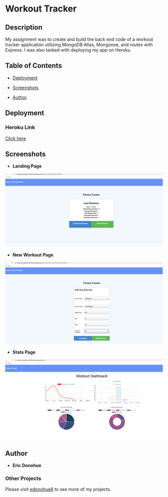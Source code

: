 # Workout Tracker

## Description

My assignment was to create and build the back end code of a workout tracker application utilizing MongoDB Atlas, Mongoose, and routes with Express.  I was also tasked with deploying my app on Heroku.

## Table of Contents 

* [Deployment](#deployment)

* [Screenshots](#screenshots)

* [Author](#author)

## Deployment
### Heroku Link
[Click here](https://blooming-badlands-26752.herokuapp.com/)

## Screenshots

* **Landing Page**
<img src="public/assets/readme/landing-page.png" width="600">

* **New Workout Page**
<img src="public/assets/readme/adding-exercise.png" width="600">

* **Stats Page**
<img src="public/assets/readme/stats.png" width="600">

## Author

* **Eric Donohue**

### Other Projects

Please visit [edonohue8](https://github.com/edonohue8/) to see more of my projects.